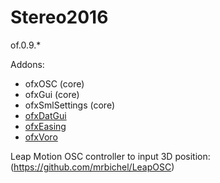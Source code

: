 # Stereo2016

of.0.9.*

Addons:
- ofxOSC (core)
- ofxGui (core)
- ofxSmlSettings (core)
- [ofxDatGui](https://github.com/mrbichel/ofxDatGui)
- [ofxEasing](https://github.com/arturoc/ofxEasing)
- [ofxVoro](https://github.com/mrbichel/ofxVoro)


Leap Motion OSC controller to input 3D position:
(https://github.com/mrbichel/LeapOSC)
